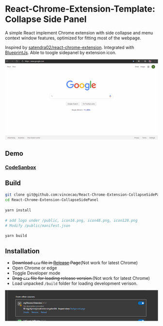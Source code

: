 # React-Chrome-Extension-Template: Collapse Side Panel

A simple React implement Chrome extension with side collapse and menu context window features, optimized for fitting most of the webpage. 

Inspired by [satendra02/react-chrome-extension](https://github.com/satendra02/react-chrome-extension). Integrated with [BlueprintJs](https://blueprintjs.com/docs/). Able to toogle sidepanel by extension icon.

![](screenshots/demo.gif)

## Demo

### [CodeSanbox](https://codesandbox.io/s/react-chrome-extension-collapsesidepanel-ww4lm)

## Build

``` bash
git clone git@github.com:vincecao/React-Chrome-Extension-CollapseSidePanel.git
cd React-Chrome-Extension-CollapseSidePanel

yarn install

# add logo under /public, icon16.png, icon48.png, icon128.png
# Modify /public/manifest.json

yarn build
```

## Installation

* <del>Download `crx` file in [Release](https://github.com/vincecao/React-Chrome-Extension-CollapseSidePanel/releases) Page</del>(Not work for latest Chrome)
* Open Chrome or edge
* Toggle Developer mode
* <del>Drag `crx` file for loading release version.</del>(Not work for latest Chrome)
* Load unpacked `/build` folder for loading development verison.

![](screenshots/loadUnpacked.png)
